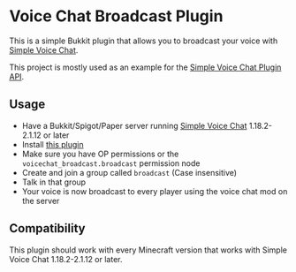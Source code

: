 # Voice Chat Broadcast Plugin

This is a simple Bukkit plugin that allows you to broadcast your voice with [Simple Voice Chat](https://www.curseforge.com/minecraft/mc-mods/simple-voice-chat).

This project is mostly used as an example for the [Simple Voice Chat Plugin API](https://github.com/henkelmax/simple-voice-chat/blob/1.18.2/api/readme.md).

## Usage

- Have a Bukkit/Spigot/Paper server running [Simple Voice Chat](https://www.curseforge.com/minecraft/mc-mods/simple-voice-chat) 1.18.2-2.1.12 or later
- Install [this plugin](https://github.com/henkelmax/voicechat-broadcast-plugin/releases)
- Make sure you have OP permissions or the `voicechat_broadcast.broadcast` permission node
- Create and join a group called `broadcast` (Case insensitive)
- Talk in that group
- Your voice is now broadcast to every player using the voice chat mod on the server

## Compatibility

This plugin should work with every Minecraft version that works with Simple Voice Chat 1.18.2-2.1.12 or later.